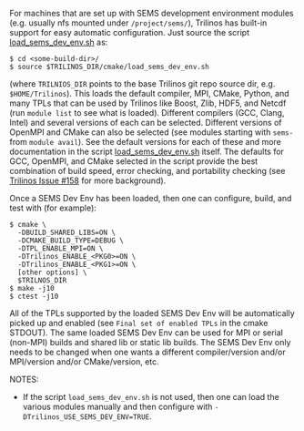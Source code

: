 For machines that are set up with SEMS development environment modules (e.g. usually nfs mounted under `/project/sems/`), Trilinos has built-in support for easy automatic configuration.  Just source the script [load_sems_dev_env.sh](https://github.com/trilinos/Trilinos/blob/develop/cmake/load_sems_dev_env.sh) as:

```
$ cd <some-build-dir>/
$ source $TRILINOS_DIR/cmake/load_sems_dev_env.sh
``` 

(where `TRILNIOS_DIR` points to the base Trilinos git repo source dir, e.g. `$HOME/Trilinos`).  This loads the default compiler, MPI, CMake, Python, and many TPLs that can be used by Trilinos like Boost, Zlib, HDF5, and Netcdf (run `module list` to see what is loaded).  Different compilers (GCC, Clang, Intel) and several versions of each can be selected.  Different versions of OpenMPI and CMake can also be selected (see modules starting with `sems-` from `module avail`).  See the default versions for each of these and more documentation in the script [load_sems_dev_env.sh](https://github.com/trilinos/Trilinos/blob/develop/cmake/load_sems_dev_env.sh) itself.  The defaults for GCC, OpenMPI, and CMake selected in the script provide the best combination of build speed, error checking, and portability checking (see [Trilinos Issue #158](https://github.com/trilinos/Trilinos/issues/158) for more background).

Once a SEMS Dev Env has been loaded, then one can configure, build, and test with (for example):

```
$ cmake \
  -DBUILD_SHARED_LIBS=ON \
  -DCMAKE_BUILD_TYPE=DEBUG \
  -DTPL_ENABLE_MPI=ON \
  -DTrilinos_ENABLE_<PKG0>=ON \
  -DTrilinos_ENABLE_<PKG1>=ON \
  [other options] \
  $TRILNOS_DIR
$ make -j10
$ ctest -j10
 ```

All of the TPLs supported by the loaded SEMS Dev Env will be automatically picked up and enabled (see `Final set of enabled TPLs` in the cmake STDOUT).  The same loaded SEMS Dev Env can be used for MPI or serial (non-MPI) builds and shared lib or static lib builds.  The SEMS Dev Env only needs to be changed when one wants a different compiler/version and/or MPI/version and/or CMake/version, etc.

NOTES:
* If the script `load_sems_dev_env.sh` is not used, then one can load the various modules manually and then configure with `-DTrilinos_USE_SEMS_DEV_ENV=TRUE`.   
